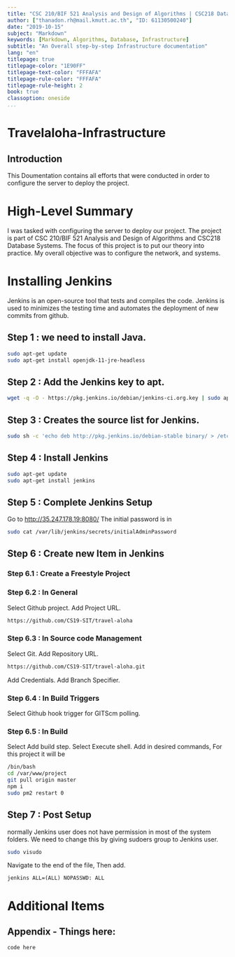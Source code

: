 ```yaml
---
title: "CSC 210/BIF 521 Analysis and Design of Algorithms | CSC218 Database Systems"
author: ["thanadon.rh@mail.kmutt.ac.th", "ID: 61130500240"]
date: "2019-10-15"
subject: "Markdown"
keywords: [Markdown, Algorithms, Database, Infrastructure]
subtitle: "An Overall step-by-step Infrastructure documentation"
lang: "en"
titlepage: true
titlepage-color: "1E90FF"
titlepage-text-color: "FFFAFA"
titlepage-rule-color: "FFFAFA"
titlepage-rule-height: 2
book: true
classoption: oneside
...
```

# Travelaloha-Infrastructure

## Introduction

This Doumentation contains all efforts that were conducted in order to configure the server to deploy the project.

# High-Level Summary

I was tasked with configuring the server to deploy our project.
The project is part of CSC 210/BIF 521 Analysis and Design of Algorithms and CSC218 Database Systems.
The focus of this project is to put our theory into practice.
My overall objective was to configure the network, and systems.

# Installing Jenkins 

Jenkins is an open-source tool that tests and compiles the code.
Jenkins is used to minimizes the testing time and automates the deployment of new commits from github.

## Step 1 : we need to install Java.
```bash
sudo apt-get update
sudo apt-get install openjdk-11-jre-headless
```

## Step 2 : Add the Jenkins key to apt.
```bash
wget -q -O - https://pkg.jenkins.io/debian/jenkins-ci.org.key | sudo apt-key add -
```

## Step 3 : Creates the source list for Jenkins.
```bash
sudo sh -c 'echo deb http://pkg.jenkins.io/debian-stable binary/ > /etc/apt/sources.list.d/jenkins.list'
```

## Step 4 : Install Jenkins
```bash
sudo apt-get update
sudo apt-get install jenkins
```
## Step 5 : Complete Jenkins Setup
Go to http://35.247.178.19:8080/ The initial password is in
```bash
sudo cat /var/lib/jenkins/secrets/initialAdminPassword
```
## Step 6 : Create new Item in Jenkins
### Step 6.1 : Create a Freestyle Project
### Step 6.2 : In General
Select Github project.
Add Project URL.
```bash
https://github.com/CS19-SIT/travel-aloha
```
### Step 6.3 : In Source code Management
Select Git.
Add Repository URL.
```bash
https://github.com/CS19-SIT/travel-aloha.git
```
Add Credentials.
Add Branch Specifier.

### Step 6.4 : In Build Triggers
Select Github hook trigger for GITScm polling.

### Step 6.5 : In Build
Select Add build step.
Select Execute shell.
Add in desired commands, For this project it will be
```bash
/bin/bash
cd /var/www/project
git pull origin master
npm i
sudo pm2 restart 0
```

## Step 7 : Post Setup
normally Jenkins user does not have permission in most of the system folders.
We need to change this by giving sudoers group to Jenkins user.
```bash
sudo visudo
```
Navigate to the end of the file, Then add.
```nano
jenkins ALL=(ALL) NOPASSWD: ALL
```

# Additional Items

## Appendix - Things here:

```
code here
```